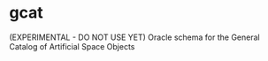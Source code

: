 # gcat
(EXPERIMENTAL - DO NOT USE YET) Oracle schema for the General Catalog of Artificial Space Objects
